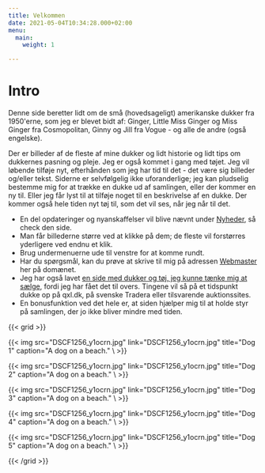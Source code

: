 ```yaml
---
title: Velkommen
date: 2021-05-04T10:34:28.000+02:00
menu:
  main:
    weight: 1

---
```

# Intro

Denne side beretter lidt om de små (hovedsageligt) amerikanske dukker fra 1950'erne, som jeg er blevet bidt af: Ginger, Little Miss Ginger og Miss Ginger fra Cosmopolitan, Ginny og Jill fra Vogue - og alle de andre (også engelske).

Der er billeder af de fleste af mine dukker og lidt historie og lidt tips om dukkernes pasning og pleje. Jeg er også kommet i gang med tøjet. Jeg vil løbende tilføje nyt, efterhånden som jeg har tid til det - det være sig billeder og/eller tekst. Siderne er selvfølgelig ikke uforanderlige; jeg kan pludselig bestemme mig for at trække en dukke ud af samlingen, eller der kommer en ny til. Eller jeg får lyst til at tilføje noget til en beskrivelse af en dukke. Der kommer også hele tiden nyt tøj til, som det vil ses, når jeg når til det.

* En del opdateringer og nyanskaffelser vil blive nævnt under [Nyheder](/news), så check den side.
* Man får billederne større ved at klikke på dem; de fleste vil forstørres yderligere ved endnu et klik.
* Brug undermenuerne ude til venstre for at komme rundt.
* Har du spørgsmål, kan du prøve at skrive til mig på adressen [Webmaster](mailto:webmaster@gingerdolls.dk) her på domænet.
* Jeg har også lavet [en side med dukker og tøj, jeg kunne tænke mig at sælge](/ud), fordi jeg har fået det til overs. Tingene vil så på et tidspunkt dukke op på qxl.dk, på svenske Tradera eller tilsvarende auktionssites.
* En bonusfunktion ved det hele er, at siden hjælper mig til at holde styr på samlingen, der jo ikke bliver mindre med tiden.


{{< grid >}}

{{< img 
    src="DSCF1256_y1ocrn.jpg" 
    link="DSCF1256_y1ocrn.jpg" 
    title="Dog 1"
    caption="A dog on a beach."
\ >}}


{{< img 
    src="DSCF1256_y1ocrn.jpg" 
    link="DSCF1256_y1ocrn.jpg" 
    title="Dog 2"
    caption="A dog on a beach."
\ >}}


{{< img 
    src="DSCF1256_y1ocrn.jpg" 
    link="DSCF1256_y1ocrn.jpg" 
    title="Dog 3"
    caption="A dog on a beach."
\ >}}


{{< img 
    src="DSCF1256_y1ocrn.jpg" 
    link="DSCF1256_y1ocrn.jpg" 
    title="Dog 4"
    caption="A dog on a beach."
\ >}}

{{< img 
    src="DSCF1256_y1ocrn.jpg" 
    link="DSCF1256_y1ocrn.jpg" 
    title="Dog 5"
    caption="A dog on a beach."
\ >}}

{{< /grid >}}